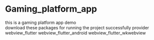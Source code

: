 # Gaming_platform_app
this is a gaming platform app demo <br>
download these packages for running the project successfully
provider
webview_flutter
webview_flutter_android
webview_flutter_wkwebview
